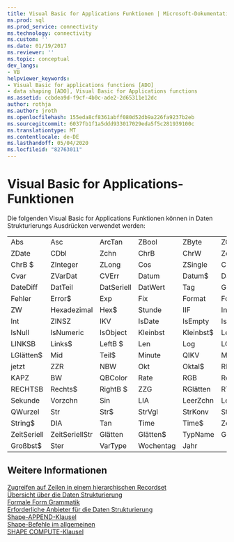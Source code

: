 ```yaml
---
title: Visual Basic for Applications Funktionen | Microsoft-Dokumentation
ms.prod: sql
ms.prod_service: connectivity
ms.technology: connectivity
ms.custom: ''
ms.date: 01/19/2017
ms.reviewer: ''
ms.topic: conceptual
dev_langs:
- VB
helpviewer_keywords:
- Visual Basic for applications functions [ADO]
- data shaping [ADO], Visual Basic for Applications functions
ms.assetid: ccbdea9d-f9cf-4b0c-ade2-2d65311e12dc
author: rothja
ms.author: jroth
ms.openlocfilehash: 155eda8cf8361abff080d52db9a226fa9237b2eb
ms.sourcegitcommit: 6037fb1f1a5ddd933017029eda5f5c281939100c
ms.translationtype: MT
ms.contentlocale: de-DE
ms.lasthandoff: 05/04/2020
ms.locfileid: "82763011"
---
```

# <a name="visual-basic-for-applications-functions"></a>Visual Basic for Applications-Funktionen
Die folgenden Visual Basic for Applications Funktionen können in Daten Strukturierungs Ausdrücken verwendet werden:  
  
|||||||  
|-|-|-|-|-|-|  
|Abs|Asc|ArcTan|ZBool|ZByte|ZCurrrency|  
|ZDate|CDbl|Zchn|ChrB|ChrW|Zchn$|  
|ChrB $|ZInteger|ZLong|Cos|ZSingle|CStr|  
|Cvar|ZVarDat|CVErr|Datum|Datum$|DateAdd|  
|DateDiff|DatTeil|DatSeriell|DatWert|Tag|GDA|  
|Fehler|Error$|Exp|Fix|Format|Format$|  
|ZW|Hexadezimal|Hex$|Stunde|IIF|InStr|  
|Int|ZINSZ|IKV|IsDate|IsEmpty|IsError|  
|IsNull|IsNumeric|IsObject|Kleinbst|Kleinbst$|Left|  
|LINKSB|Links$|LeftB $|Len|Log|LGlätten|  
|LGlätten$|Mid|Teil$|Minute|QIKV|Monat|  
|jetzt|ZZR|NBW|Okt|Oktal$|RMZ|  
|KAPZ|BW|QBColor|Rate|RGB|Rechts|  
|RECHTSB|Rechts$|RightB $|ZZG|RGlätten|RTRIM $|  
|Sekunde|Vorzchn|Sin|LIA|LeerZchn|LeerZchn$|  
|QWurzel|Str|Str$|StrVgl|StrKonv|String|  
|String$|DIA|Tan|Time|Time$|Zeitgeber|  
|ZeitSeriell|ZeitSeriellStr|Glätten|Glätten$|TypName|Großbst|  
|Großbst$|Ster|VarType|Wochentag|Jahr||  
  
## <a name="see-also"></a>Weitere Informationen  
 [Zugreifen auf Zeilen in einem hierarchischen Recordset](../../../ado/guide/data/accessing-rows-in-a-hierarchical-recordset.md)   
 [Übersicht über die Daten Strukturierung](../../../ado/guide/data/data-shaping-overview.md)   
 [Formale Form Grammatik](../../../ado/guide/data/formal-shape-grammar.md)   
 [Erforderliche Anbieter für die Daten Strukturierung](../../../ado/guide/data/required-providers-for-data-shaping.md)   
 [Shape-APPEND-Klausel](../../../ado/guide/data/shape-append-clause.md)   
 [Shape-Befehle im allgemeinen](../../../ado/guide/data/shape-commands-in-general.md)   
 [SHAPE COMPUTE-Klausel](../../../ado/guide/data/shape-compute-clause.md)
